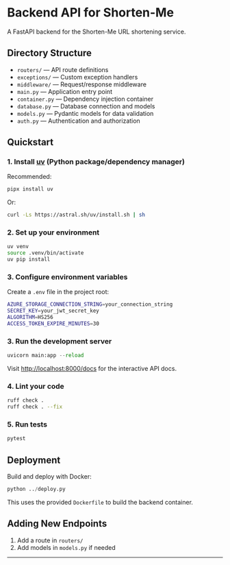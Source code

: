 # Backend API for Shorten-Me

A FastAPI backend for the Shorten-Me URL shortening service.

## Directory Structure

- `routers/` — API route definitions
- `exceptions/` — Custom exception handlers
- `middleware/` — Request/response middleware
- `main.py` — Application entry point
- `container.py` — Dependency injection container
- `database.py` — Database connection and models
- `models.py` — Pydantic models for data validation
- `auth.py` — Authentication and authorization

## Quickstart

### 1. Install [uv](https://github.com/astral-sh/uv) (Python package/dependency manager)

Recommended:
```bash
pipx install uv
```
Or:
```bash
curl -Ls https://astral.sh/uv/install.sh | sh
```

### 2. Set up your environment

```bash
uv venv
source .venv/bin/activate
uv pip install
```

### 3. Configure environment variables

Create a `.env` file in the project root:
```bash
AZURE_STORAGE_CONNECTION_STRING=your_connection_string
SECRET_KEY=your_jwt_secret_key
ALGORITHM=HS256
ACCESS_TOKEN_EXPIRE_MINUTES=30
```
### 3. Run the development server

```python
uvicorn main:app --reload
```

Visit [http://localhost:8000/docs](http://localhost:8000/docs) for the interactive API docs.

### 4. Lint your code

```bash
ruff check .
ruff check . --fix
```

### 5. Run tests

```bash
pytest
```

## Deployment

Build and deploy with Docker:
```python
python ../deploy.py
```
This uses the provided `Dockerfile` to build the backend container.

## Adding New Endpoints

1. Add a route in `routers/`
2. Add models in `models.py` if needed

---